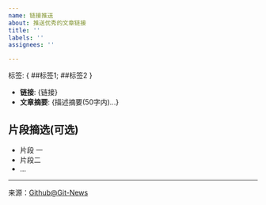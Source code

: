 ```yaml
---
name: 链接推送
about: 推送优秀的文章链接
title: ''
labels: ''
assignees: ''

---
```



标签: { ##标签1; ##标签2 }

 - **链接**: {链接}
 - **文章摘要**:
	{描述摘要(50字内)...}

## 片段摘选(可选)
- 片段 一
- 片段二
- ...




[^_^]: # (请勿修改下面的内容, 感谢🙇‍🙇‍🙇‍!)
<!--
  Template: article_link_push
  Updated: 2020/01/08
-->
* * * * * * * * * * * * * * * * * * * * * * * * * * * * * * * *
来源：[Github@Git-News](https://github.com/Git-News)

